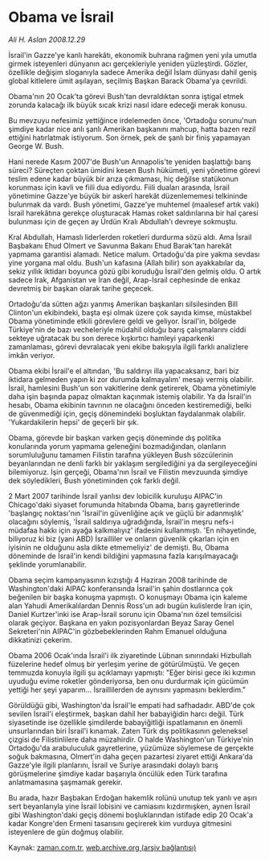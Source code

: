 # Obama ve İsrail

*Ali H. Aslan 2008.12.29*

<td class="columnist-detail">
<p>İsrail'in Gazze'ye kanlı harekâtı, ekonomik buhrana rağmen yeni yıla umutla girmek isteyenleri dünyanın acı gerçekleriyle yeniden yüzleştirdi. Gözler, özellikle değişim sloganıyla sadece Amerika değil İslam dünyası dahil geniş global kitlelere ümit aşılayan, seçilmiş Başkan Barack Obama'ya çevrildi.</p>
<p><p>Obama'nın 20 Ocak'ta görevi Bush'tan devraldıktan sonra iştigal etmek zorunda kalacağı ilk büyük sıcak krizi nasıl idare edeceği merak konusu. 
<p>Bu mevzuyu nefesimiz yettiğince irdelemeden önce, 'Ortadoğu sorunu'nun şimdiye kadar nice anlı şanlı Amerikan başkanını mahcup, hatta bazen rezil ettiğini hatırlatmak istiyorum. Son örnek, pek de şanlı bir finiş yapamayan George W. Bush. 
<p>Hani nerede Kasım 2007'de Bush'un Annapolis'te yeniden başlattığı barış süreci? Süreçten çoktan ümidini kesen Bush hükümeti, yeni yönetime görevi teslim edene kadar büyük bir arıza çıkmaması, hiç değilse statükonun korunması için kavli ve fiili dua ediyordu. Fiili duaları arasında, İsrail yönetimine Gazze'ye büyük bir askerî harekât düzenlememesi telkininde bulunmak da vardı. Bush yönetimi, Gazze'ye muhtemel (maalesef artık vaki) İsrail harekâtına gerekçe oluşturacak Hamas roket saldırılarına bir hal çaresi bulunması için de geçen ay Ürdün Kralı Abdullah'ı devreye sokmuştu. 
<p>Kral Abdullah, Hamaslı liderlerden roketleri durdurma sözü aldı. Ama İsrail Başbakanı Ehud Olmert ve Savunma Bakanı Ehud Barak'tan harekât yapmama garantisi alamadı. Netice malum. Ortadoğu'da pire yakma sevdası yine yorgana mal oldu. Bush'un kafasına (Allah bilir) son ayakkabılar da, sekiz yıllık iktidarı boyunca gözü gibi koruduğu İsrail'den gelmiş oldu. O artık sadece Irak, Afganistan ve İran değil, Arap-İsrail cephesinde de enkaz devretmiş bir başkan olarak tarihe geçecek. 
<p>Ortadoğu'da sütten ağzı yanmış Amerikan başkanları silsilesinden Bill Clinton'un ekibindeki, başta eşi olmak üzere çok sayıda kimse, müstakbel Obama yönetiminde etkili görevlere geldi ve geliyor. İsrail'in, bölgede Türkiye'nin de bazı vecheleriyle müdahil olduğu barış çalışmalarını ciddi sekteye uğratacak bu son derece kışkırtıcı hamleyi yaparkenki zamanlaması, görevi devralacak yeni ekibe bakışıyla ilgili farklı analizlere imkân veriyor. 
<p>Obama ekibi İsrail'e el altından, 'Bu saldırıyı illa yapacaksanız, bari biz iktidara gelmeden yapın ki zor durumda kalmayalım' mesajı vermiş olabilir. İsrail, hamlesini Bush'un son vakitlerine denk getirerek, Obama yönetimiyle daha işin başında papaz olmaktan kaçınmak istemiş olabilir. Ya da İsrail'in hesabı, Obama ekibinin tavrının ne olacağını önceden kestiremediği, belki de güvenmediği için, geçiş dönemindeki boşluktan faydalanmak olabilir. 'Yukardakilerin hepsi' de geçerli bir şık. 
<p>Obama, görevde bir başkan varken geçiş döneminde dış politika konularında yorum yapmama geleneğini bozmadığından, olanların sorumluluğunu tamamen Filistin tarafına yükleyen Bush sözcülerinin beyanlarından ne denli farklı bir yaklaşım sergilediğini ya da sergileyeceğini bilemiyoruz. İşin gerçeği, Obama'nın İsrail ve Filistin mevzuunda şimdiye dek söyledikleri, Bush yönetiminden çok farklı değil. 
<p>2 Mart 2007 tarihinde İsrail yanlısı dev lobicilik kuruluşu AIPAC'in Chicago'daki siyaset forumunda hitabında Obama, barış gayretlerinde 'başlangıç noktası'nın 'İsrail'in güvenliğine açık ve güçlü bir adanmışlık' olacağını söylemiş, 'İsrail saldırıya uğradığında, İsrail'in meşru nefs-i müdafaa hakkı için ayağa kalkmalıyız' ifadesini kullanmıştı. 'En nihayetinde, biliyoruz ki biz (yani ABD) İsrailliler ve onların güvenlik çıkarları için en iyisinin ne olduğunu asla dikte etmemeliyiz' de demişti. Bu, Obama döneminde de İsrail'in kendi bildiğini yapmasına fazla karışılmayacağı şeklinde yorumlanabilir.
<p>Obama seçim kampanyasının kızıştığı 4 Haziran 2008 tarihinde de Washington'daki AIPAC konferansında İsrail'in şahin dostlarınca çok beğenilen bir başka konuşma yapmıştı. O konuşmayı Obama için kaleme alan Yahudi Amerikalılardan Dennis Ross'un adı bugün kulislerde İran için, Daniel Kurtzer'inki ise Arap-İsrail sorunu için Obama'nın özel temsilcisi olarak geçiyor. Başkana en yakın pozisyonlardan Beyaz Saray Genel Sekreteri'nin AIPAC'in gözbebeklerinden Rahm Emanuel olduğuna dikkatinizi çekerim. 
<p>Obama 2006 Ocak'ında İsrail'i ilk ziyaretinde Lübnan sınırındaki Hizbullah füzelerine hedef olmuş bir yerleşim yerine de götürülmüştü. Ve geçen temmuzda konuyla ilgili şu açıklamayı yapmıştı: "Eğer birisi gece iki kızımın uyuduğu evime roketler gönderiyorsa, ben onu durdurmak için gücümün yettiği her şeyi yaparım... İsraillilerden de aynısını yapmasını beklerdim."
<p>Görüldüğü gibi, Washington'da İsrail'le empati had safhadadır. ABD'de çok sevilen İsrail'i eleştirmek, başkan dahil her babayiğidin harcı değil. Türk siyasetinde ise özellikle şimdilerde babayiğitliği ispatlamanın en önemli unsurlarından biri İsrail'i kınamak. Zaten Türk dış politikasının geleneksel çizgisi de Filistinlilere daha müzahirdir. O halde Washington'un Türkiye'nin Ortadoğu'da arabuluculuk gayretlerine, yüzümüze söylemese de gerçekte soğuk bakmasına, Olmert'in daha geçen pazartesi ziyaret ettiği Ankara'da Gazze'yle ilgili planlarını, İsrail ve Suriye arasındaki dolaylı barış görüşmelerine şimdiye kadar başarıyla öncülük eden Türk tarafına anlatmamasına şaşmamak gerekir. 
<p>Bu arada, hazır Başbakan Erdoğan hakemlik rolünü unutup tek yanlı ve aşırı sert beyanlarıyla yine İsrail lobisini ve camiasını kızdırmışken, aynen İsrail gibi Washington'daki geçiş dönemi boşluklarından istifade edip 20 Ocak'a kadar Kongre'den Ermeni tasarısını geçirerek kim vurduya gitmesini isteyenlere de gün doğmuş olabilir.</p>
<a href="http://web.archive.org/web/20101211043131/mailto:a.aslan@zaman.com.tr">
</a></p></p></p></p></p></p></p></p></p></p></p></p></td>

Kaynak: [zaman.com.tr](http://zaman.com.tr/yazar.do?yazino=789464), [web.archive.org (arşiv bağlantısı)](http://web.archive.org/web/20101211043131/http://www.zaman.com.tr:80/yazar.do?yazino=789464)
